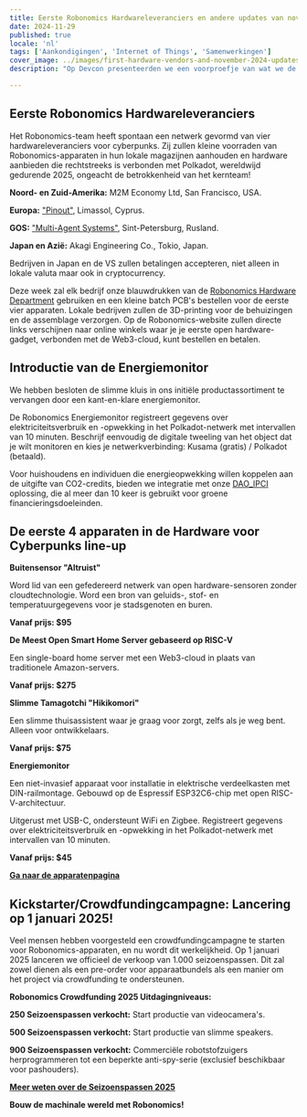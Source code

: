 ```yaml
---
title: Eerste Robonomics Hardwareleveranciers en andere updates van november
date: 2024-11-29
published: true
locale: 'nl'
tags: ['Aankondigingen', 'Internet of Things', 'Samenwerkingen']
cover_image: ../images/first-hardware-vendors-and-november-2024-updates/cover.webp
description: "Op Devcon presenteerden we een voorproefje van wat we de gemeenschap kunnen bieden in het seizoen van 2025. Nu gaan we naar de volgende fase."

---
```


## Eerste Robonomics Hardwareleveranciers

Het Robonomics-team heeft spontaan een netwerk gevormd van vier hardwareleveranciers voor cyberpunks. Zij zullen kleine voorraden van Robonomics-apparaten in hun lokale magazijnen aanhouden en hardware aanbieden die rechtstreeks is verbonden met Polkadot, wereldwijd gedurende 2025, ongeacht de betrokkenheid van het kernteam!

**Noord- en Zuid-Amerika:** M2M Economy Ltd, San Francisco, USA.

**Europa:**  ["Pinout"](https://pinout.cloud), Limassol, Cyprus.

**GOS:**  ["Multi-Agent Systems"](http://multi-agent.io), Sint-Petersburg, Rusland.

**Japan en Azië:** Akagi Engineering Co., Tokio, Japan.

Bedrijven in Japan en de VS zullen betalingen accepteren, niet alleen in lokale valuta maar ook in cryptocurrency.

Deze week zal elk bedrijf onze blauwdrukken van de [Robonomics Hardware Department](https://x.com/RobonomicsHW) gebruiken en een kleine batch PCB's bestellen voor de eerste vier apparaten. Lokale bedrijven zullen de 3D-printing voor de behuizingen en de assemblage verzorgen. Op de Robonomics-website zullen directe links verschijnen naar online winkels waar je je eerste open hardware-gadget, verbonden met de Web3-cloud, kunt bestellen en betalen.

## Introductie van de Energiemonitor

We hebben besloten de slimme kluis in ons initiële productassortiment te vervangen door een kant-en-klare energiemonitor.

De Robonomics Energiemonitor registreert gegevens over elektriciteitsverbruik en -opwekking in het Polkadot-netwerk met intervallen van 10 minuten. Beschrijf eenvoudig de digitale tweeling van het object dat je wilt monitoren en kies je netwerkverbinding: Kusama (gratis) / Polkadot (betaald).

Voor huishoudens en individuen die energieopwekking willen koppelen aan de uitgifte van CO2-credits, bieden we integratie met onze [DAO_IPCI](https://x.com/DAO_IPCI) oplossing, die al meer dan 10 keer is gebruikt voor groene financieringsdoeleinden.

## De eerste 4 apparaten in de Hardware voor Cyberpunks line-up

<div class="oldy space-b">

**Buitensensor "Altruist"**

Word lid van een gefedereerd netwerk van open hardware-sensoren zonder cloudtechnologie. Word een bron van geluids-, stof- en temperatuurgegevens voor je stadsgenoten en buren.

**Vanaf prijs: $95**

</div>

<div class="oldy space-b">

**De Meest Open Smart Home Server gebaseerd op RISC-V**

Een single-board home server met een Web3-cloud in plaats van traditionele Amazon-servers.

**Vanaf prijs: $275**

</div>

<div class="oldy space-b">

**Slimme Tamagotchi "Hikikomori"**

Een slimme thuisassistent waar je graag voor zorgt, zelfs als je weg bent. Alleen voor ontwikkelaars.

**Vanaf prijs: $75**

</div>

<div class="oldy space-b">

**Energiemonitor**

Een niet-invasief apparaat voor installatie in elektrische verdeelkasten met DIN-railmontage. Gebouwd op de Espressif ESP32C6-chip met open RISC-V-architectuur.

Uitgerust met USB-C, ondersteunt WiFi en Zigbee. Registreert gegevens over elektriciteitsverbruik en -opwekking in het Polkadot-netwerk met intervallen van 10 minuten.

**Vanaf prijs: $45**

</div>

[**Ga naar de apparatenpagina**](/devices/)

## Kickstarter/Crowdfundingcampagne: Lancering op 1 januari 2025!

Veel mensen hebben voorgesteld een crowdfundingcampagne te starten voor Robonomics-apparaten, en nu wordt dit werkelijkheid. Op 1 januari 2025 lanceren we officieel de verkoop van 1.000 seizoenspassen. Dit zal zowel dienen als een pre-order voor apparaatbundels als een manier om het project via crowdfunding te ondersteunen.

<div class="oldy space-b">

**Robonomics Crowdfunding 2025 Uitdagingniveaus:**

**250 Seizoenspassen verkocht:** Start productie van videocamera's.

**500 Seizoenspassen verkocht:** Start productie van slimme speakers.

**900 Seizoenspassen verkocht:** Commerciële robotstofzuigers herprogrammeren tot een beperkte anti-spy-serie (exclusief beschikbaar voor pashouders).

</div>

[**Meer weten over de Seizoenspassen 2025**](https://robonomics.network/blog/robo-season-pass-2025-welcome-to-the-paper-st-club/)

**Bouw de machinale wereld met Robonomics!**

